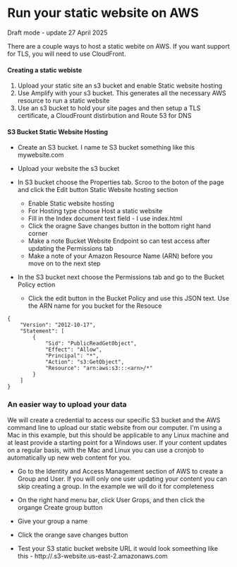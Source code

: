 # Run your static website on AWS

Draft mode - update 27 April 2025

There are a couple ways to host a static webite on AWS.  If you want support for TLS, you will need to use CloudFront.

#### Creating a static webiste
1. Upload your static site an s3 bucket and enable Static website hosting
2. Use Amplify with your s3 bucket.  This generates all the necessary AWS resource to run a static website
3. Use an s3 bucket to hold your site pages and then setup a TLS certificate, a CloudFrount distirbution and Route 53 for DNS

#### S3 Bucket Static Website Hosting
* Create an S3 bucket.  I name te S3 bucket something like this mywebsite.com
* Upload your website the s3 bucket
* In S3 bucket choose the Properties tab.  Scroo to the boton of the page and click the Edit button Static Website hosting section
  * Enable Static website hosting
  * For Hosting type choose Host a static website
  * Fill in the Index document text field - I use index.html
  * Click the oragne Save changes button in the bottom right hand corner
  * Make a note Bucket Website Endpoint so can test access after updating the Permissions tab
  * Make a note of your Amazon Resource Name (ARN) before you move on to the next step
 
* In the S3 bucket next choose the Permissions tab and go to the Bucket Policy ection
  * Click the edit button in the Bucket Policy and use this JSON text.  Use the ARN name for you bucket for the Resouce 
 ```
 {
     "Version": "2012-10-17",
     "Statement": [
         {
             "Sid": "PublicReadGetObject",
             "Effect": "Allow",
             "Principal": "*",
             "Action": "s3:GetObject",
             "Resource": "arn:aws:s3:::<arn>/*"
         }
     ]
}
```

### An easier way to upload your data

We will create a credential to access our specific S3 bucket and the AWS command line to upload our static website from our computer.  I'm using a Mac in this example, but this should be applicable to any Linux machine and at least provide a starting point for a Windows user.  If your content updates on a regular basis, with the Mac and Linux you can use a cronjob to automatically up new web content for you.

* Go to the Identity and Access Management section of AWS to create a Group and User.  If you will only one user updating your content you can skip creating a group.  In the example we will do it for completeness

* On the right hand menu bar, click User Grops, and then click the organge Create group button
 * Give your group a name 
  * Click the orange save changes button
  * Test your S3 static bucket website URL it would look someething like this - http://<arn>.s3-website.us-east-2.amazonaws.com 


